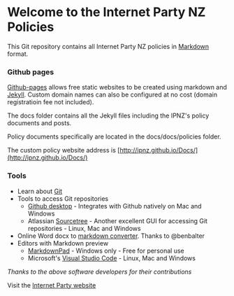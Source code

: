 # Welcome to the Internet Party NZ Policies 

This Git repository contains all Internet Party NZ policies in
[Markdown](https://github.com/adam-p/markdown-here/wiki/Markdown-Cheatsheet) format.

### Github pages

[Github-pages](https://pages.github.com/) allows free static websites to be created using markdown and [Jekyll](http://jekyllrb.com/). Custom domain names can also be configured at no cost (domain registratioin fee not included).

The docs folder contains all the Jekyll files including the IPNZ's policy documents and posts. 

Policy documents specifically are located in the docs/docs/policies folder.

The custom policy website address is [http://ipnz.github.io/Docs/](http://ipnz.github.io/Docs/)

### Tools

* Learn about [Git](http://git-scm.com/)
* Tools to access Git repositories  
  * [Github desktop](https://desktop.github.com/) - Integrates with Github natively on Mac and Windows 
  * Atlassian [Sourcetree](https://www.sourcetreeapp.com/) - Another excellent GUI for accessing Git repositories - Linux, Mac and Windows
* Online Word docx to [markdown converter](http://word-to-markdown.herokuapp.com/). Thanks to @benbalter
* Editors with Markdown preview
  * [MarkdownPad](http://www.markdownpad.com/) - Windows only - Free for personal use
  * Microsoft's [Visual Studio Code](https://code.visualstudio.com/) - Linux, Mac and Windows

*Thanks to the above software developers for their contributions*

Visit the [Internet Party website](https://internet.org.nz)
